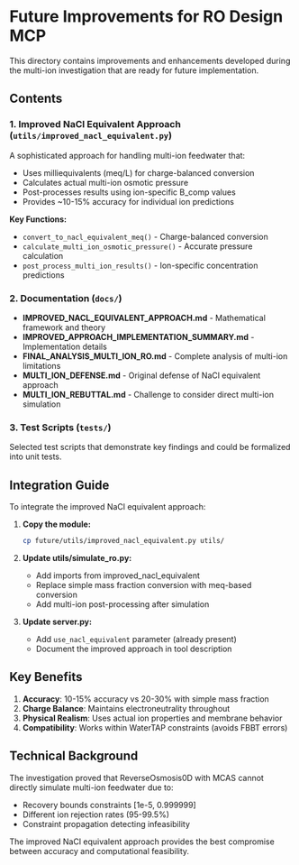 # Future Improvements for RO Design MCP

This directory contains improvements and enhancements developed during the multi-ion investigation that are ready for future implementation.

## Contents

### 1. Improved NaCl Equivalent Approach (`utils/improved_nacl_equivalent.py`)

A sophisticated approach for handling multi-ion feedwater that:
- Uses milliequivalents (meq/L) for charge-balanced conversion
- Calculates actual multi-ion osmotic pressure 
- Post-processes results using ion-specific B_comp values
- Provides ~10-15% accuracy for individual ion predictions

**Key Functions:**
- `convert_to_nacl_equivalent_meq()` - Charge-balanced conversion
- `calculate_multi_ion_osmotic_pressure()` - Accurate pressure calculation
- `post_process_multi_ion_results()` - Ion-specific concentration predictions

### 2. Documentation (`docs/`)

- **IMPROVED_NACL_EQUIVALENT_APPROACH.md** - Mathematical framework and theory
- **IMPROVED_APPROACH_IMPLEMENTATION_SUMMARY.md** - Implementation details
- **FINAL_ANALYSIS_MULTI_ION_RO.md** - Complete analysis of multi-ion limitations
- **MULTI_ION_DEFENSE.md** - Original defense of NaCl equivalent approach
- **MULTI_ION_REBUTTAL.md** - Challenge to consider direct multi-ion simulation

### 3. Test Scripts (`tests/`)

Selected test scripts that demonstrate key findings and could be formalized into unit tests.

## Integration Guide

To integrate the improved NaCl equivalent approach:

1. **Copy the module:**
   ```bash
   cp future/utils/improved_nacl_equivalent.py utils/
   ```

2. **Update utils/simulate_ro.py:**
   - Add imports from improved_nacl_equivalent
   - Replace simple mass fraction conversion with meq-based conversion
   - Add multi-ion post-processing after simulation

3. **Update server.py:**
   - Add `use_nacl_equivalent` parameter (already present)
   - Document the improved approach in tool description

## Key Benefits

1. **Accuracy**: 10-15% accuracy vs 20-30% with simple mass fraction
2. **Charge Balance**: Maintains electroneutrality throughout
3. **Physical Realism**: Uses actual ion properties and membrane behavior
4. **Compatibility**: Works within WaterTAP constraints (avoids FBBT errors)

## Technical Background

The investigation proved that ReverseOsmosis0D with MCAS cannot directly simulate multi-ion feedwater due to:
- Recovery bounds constraints [1e-5, 0.999999]
- Different ion rejection rates (95-99.5%)
- Constraint propagation detecting infeasibility

The improved NaCl equivalent approach provides the best compromise between accuracy and computational feasibility.